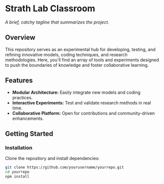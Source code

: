 # Strath Lab Classroom
_A brief, catchy tagline that summarizes the project._

## Overview
This repository serves as an experimental hub for developing, testing, and refining innovative models, coding techniques, and research methodologies. Here, you'll find an array of tools and experiments designed to push the boundaries of knowledge and foster collaborative learning.

## Features
- **Modular Architecture:** Easily integrate new models and coding practices.
- **Interactive Experiments:** Test and validate research methods in real time.
- **Collaborative Platform:** Open for contributions and community-driven enhancements.

## Getting Started
### Installation
Clone the repository and install dependencies:
```bash
git clone https://github.com/yourusername/yourrepo.git
cd yourrepo
npm install
